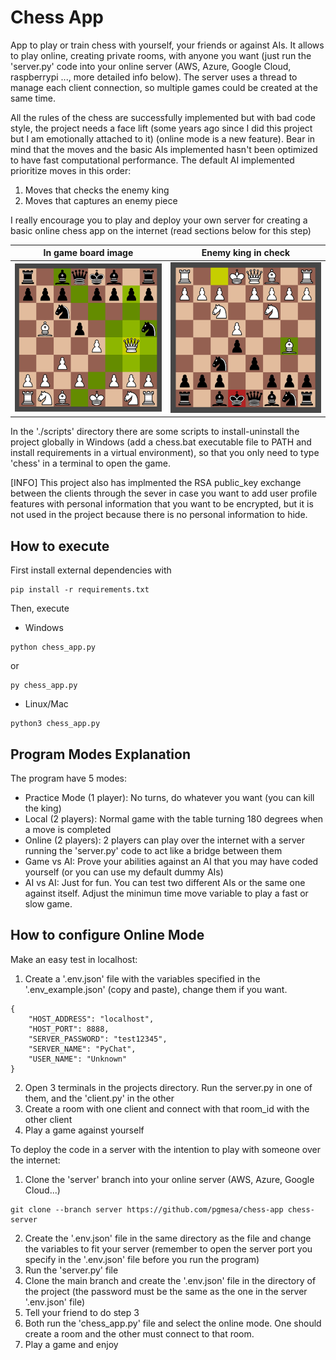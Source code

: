 # Chess App
App to play or train chess with yourself, your friends or against AIs. It allows to play online, creating private rooms, with anyone you want (just run the 'server.py' code into your online server (AWS, Azure, Google Cloud, raspberrypi ..., more detailed info below). The server uses a thread to manage each client connection, so multiple games could be created at the same time.

All the rules of the chess are successfully implemented but with bad code style, the project needs a face lift (some years ago since I did this project but I am emotionally attached to it) (online mode is a new feature). Bear in mind that the moves and the basic AIs implemented hasn't been optimized to have fast computational performance. The default AI implemented prioritize moves in this order:
1. Moves that checks the enemy king
2. Moves that captures an enemy piece

I really encourage you to play and deploy your own server for creating a basic online chess app on the internet (read sections below for this step)

In game board image      |  Enemy king in check
:-------------------------:|:-------------------------:
![Board Image](/assets/board-available-moves.png) | ![Check Image](/assets/check.png) 

In the './scripts' directory there are some scripts to install-uninstall the project globally in Windows (add a chess.bat executable file to PATH and install requirements in a virtual environment), so that you only need to type 'chess' in a terminal to open the game.

[INFO]
This project also has implmented the RSA public_key exchange between the clients through the sever in case you want to add user profile features with personal information that you want to be encrypted, but it is not used in the project because there is no personal information to hide. 
## How to execute
First install external dependencies with
```
pip install -r requirements.txt
```
Then, execute
- Windows
```
python chess_app.py
```
or
```
py chess_app.py
```
- Linux/Mac
```
python3 chess_app.py
```
## Program Modes Explanation
The program have 5 modes:
- Practice Mode (1 player): No turns, do whatever you want (you can kill the king)
- Local (2 players): Normal game with the table turning 180 degrees when a move is completed
- Online (2 players): 2 players can play over the internet with a server running the 'server.py' code to act like a bridge between them
- Game vs AI: Prove your abilities against an AI that you may have coded yourself (or you can use my default dummy AIs)
- AI vs AI: Just for fun. You can test two different AIs or the same one against itself. Adjust the minimun time move variable to play a fast or slow game.

## How to configure Online Mode
Make an easy test in localhost:
1. Create a '.env.json' file with the variables specified in the '.env_example.json' (copy and paste), change them if you want.
```
{
    "HOST_ADDRESS": "localhost",
    "HOST_PORT": 8888,
    "SERVER_PASSWORD": "test12345",
    "SERVER_NAME": "PyChat",
    "USER_NAME": "Unknown" 
}
```
2. Open 3 terminals in the projects directory. Run the server.py in one of them, and the 'client.py' in the other
3. Create a room with one client and connect with that room_id with the other client
4. Play a game against yourself

To deploy the code in a server with the intention to play with someone over the internet:
1. Clone the 'server' branch into your online server (AWS, Azure, Google Cloud...)
```
git clone --branch server https://github.com/pgmesa/chess-app chess-server
```
2. Create the '.env.json' file in the same directory as the file and change the variables to fit your server (remember to open the server port you specify in the '.env.json' file before you run the program)
3. Run the 'server.py' file
4. Clone the main branch and create the '.env.json' file in the directory of the project (the password must be the same as the one in the server '.env.json' file)
5. Tell your friend to do step 3
5. Both run the 'chess_app.py' file and select the online mode. One should create a room and the other must connect to that room.
6. Play a game and enjoy



